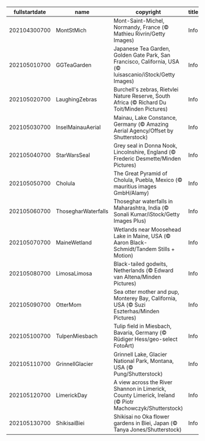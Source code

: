 |fullstartdate|name|copyright|title|image|
|--|--|--|--|--|
202104300700|MontStMich|Mont-Saint-Michel, Normandy, France (© Mathieu Rivrin/Getty Images)|Info|![](/en-AU/2021/05/202104300700MontStMich.jpg)|
202105010700|GGTeaGarden|Japanese Tea Garden, Golden Gate Park, San Francisco, California, USA (© luisascanio/iStock/Getty Images)|Info|![](/en-AU/2021/05/202105010700GGTeaGarden.jpg)|
202105020700|LaughingZebras|Burchell's zebras, Rietvlei Nature Reserve, South Africa (© Richard Du Toit/Minden Pictures)|Info|![](/en-AU/2021/05/202105020700LaughingZebras.jpg)|
202105030700|InselMainauAerial|Mainau, Lake Constance, Germany (© Amazing Aerial Agency/Offset by Shutterstock)|Info|![](/en-AU/2021/05/202105030700InselMainauAerial.jpg)|
202105040700|StarWarsSeal|Grey seal in Donna Nook, Lincolnshire, England (© Frederic Desmette/Minden Pictures)|Info|![](/en-AU/2021/05/202105040700StarWarsSeal.jpg)|
202105050700|Cholula|The Great Pyramid of Cholula, Puebla, Mexico (© mauritius images GmbH/Alamy)|Info|![](/en-AU/2021/05/202105050700Cholula.jpg)|
202105060700|ThosegharWaterfalls|Thoseghar waterfalls in Maharashtra, India (© Sonali Kumar/iStock/Getty Images Plus)|Info|![](/en-AU/2021/05/202105060700ThosegharWaterfalls.jpg)|
202105070700|MaineWetland|Wetlands near Moosehead Lake in Maine, USA (© Aaron Black-Schmidt/Tandem Stills + Motion)|Info|![](/en-AU/2021/05/202105070700MaineWetland.jpg)|
202105080700|LimosaLimosa|Black-tailed godwits, Netherlands (© Edward van Altena/Minden Pictures)|Info|![](/en-AU/2021/05/202105080700LimosaLimosa.jpg)|
202105090700|OtterMom|Sea otter mother and pup, Monterey Bay, California, USA (© Suzi Eszterhas/Minden Pictures)|Info|![](/en-AU/2021/05/202105090700OtterMom.jpg)|
202105100700|TulpenMiesbach|Tulip field in Miesbach, Bavaria, Germany (© Rüdiger Hess/geo-select FotoArt)|Info|![](/en-AU/2021/05/202105100700TulpenMiesbach.jpg)|
202105110700|GrinnellGlacier|Grinnell Lake, Glacier National Park, Montana, USA (© Pung/Shutterstock)|Info|![](/en-AU/2021/05/202105110700GrinnellGlacier.jpg)|
202105120700|LimerickDay|A view across the River Shannon in Limerick, County Limerick, Ireland (© Piotr Machowczyk/Shutterstock)|Info|![](/en-AU/2021/05/202105120700LimerickDay.jpg)|
202105130700|ShikisaiBiei|Shikisai no Oka flower gardens in Biei, Japan (© Tanya Jones/Shutterstock)|Info|![](/en-AU/2021/05/202105130700ShikisaiBiei.jpg)|
